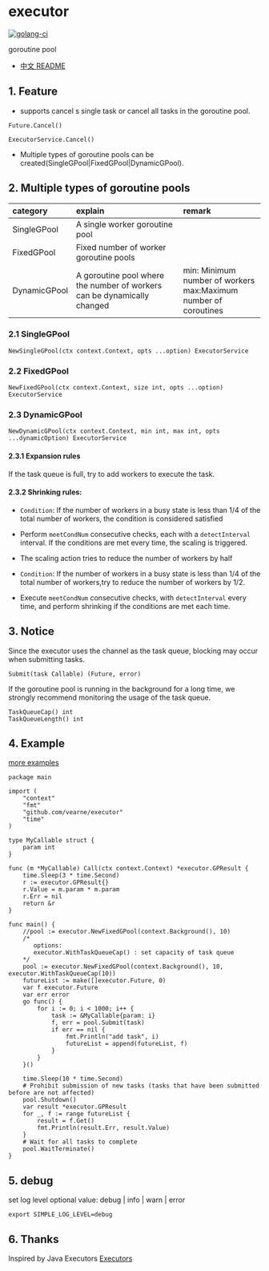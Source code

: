 # executor
[![golang-ci](https://github.com/vearne/executor/actions/workflows/golang-ci.yml/badge.svg)](https://github.com/vearne/executor/actions/workflows/golang-ci.yml)

goroutine pool

* [中文 README](https://github.com/vearne/executor/blob/master/README_zh.md)

## 1. Feature
* supports cancel s single task or cancel all tasks in the goroutine pool.
```
Future.Cancel()
```
```
ExecutorService.Cancel()
```
* Multiple types of goroutine pools can be created(SingleGPool|FixedGPool|DynamicGPool).

## 2. Multiple types of goroutine pools
|category| explain                                                                      | remark                                                           |
|:---|:------------------------------------------------------------------------|:-----------------------------------------------------------------|
|SingleGPool| A single worker goroutine pool                                          |                                                                  |
|FixedGPool| Fixed number of worker goroutine pools                                  |                                                                  |
|DynamicGPool| A goroutine pool where the number of workers can be dynamically changed | min: Minimum number of workers<br/> max:Maximum number of coroutines |

### 2.1 SingleGPool
```
NewSingleGPool(ctx context.Context, opts ...option) ExecutorService
```

### 2.2 FixedGPool
```
NewFixedGPool(ctx context.Context, size int, opts ...option) ExecutorService
```
### 2.3 DynamicGPool
```
NewDynamicGPool(ctx context.Context, min int, max int, opts ...dynamicOption) ExecutorService
```

#### 2.3.1 Expansion rules
If the task queue is full, try to add workers to execute the task.

#### 2.3.2 Shrinking rules:
* `Condition`: If the number of workers in a busy state is less than 1/4 of the total number of workers, the condition is considered satisfied
* Perform `meetCondNum` consecutive checks, each with a `detectInterval` interval. If the conditions are met every time, the scaling is triggered.
* The scaling action tries to reduce the number of workers by half

* `Condition`: If the number of workers in a busy state is less than 1/4 of the total number of workers,try to reduce the number of workers by 1/2.
* Execute `meetCondNum` consecutive checks, with `detectInterval` every time, and perform shrinking if the conditions are met each time.

## 3. Notice
Since the executor uses the channel as the task queue, blocking may occur when submitting tasks.
```
Submit(task Callable) (Future, error)
```
If the goroutine pool is running in the background for a long time, we strongly recommend monitoring the usage of the task queue.
```
TaskQueueCap() int
TaskQueueLength() int
```


## 4. Example
[more examples](https://github.com/vearne/executor/tree/main/example)

```
package main

import (
	"context"
	"fmt"
	"github.com/vearne/executor"
	"time"
)

type MyCallable struct {
	param int
}

func (m *MyCallable) Call(ctx context.Context) *executor.GPResult {
	time.Sleep(3 * time.Second)
	r := executor.GPResult{}
	r.Value = m.param * m.param
	r.Err = nil
	return &r
}

func main() {
	//pool := executor.NewFixedGPool(context.Background(), 10)
	/*
	   options:
	   executor.WithTaskQueueCap() : set capacity of task queue
	*/
	pool := executor.NewFixedGPool(context.Background(), 10, executor.WithTaskQueueCap(10))
	futureList := make([]executor.Future, 0)
	var f executor.Future
	var err error
	go func() {
		for i := 0; i < 1000; i++ {
			task := &MyCallable{param: i}
			f, err = pool.Submit(task)
			if err == nil {
				fmt.Println("add task", i)
				futureList = append(futureList, f)
			}
		}
	}()

	time.Sleep(10 * time.Second)
	# Prohibit submission of new tasks (tasks that have been submitted before are not affected)
	pool.Shutdown()
	var result *executor.GPResult
	for _, f := range futureList {
		result = f.Get()
		fmt.Println(result.Err, result.Value)
	}
	# Wait for all tasks to complete
	pool.WaitTerminate()
}
```

## 5. debug
set log level
optional value: debug | info | warn | error
```
export SIMPLE_LOG_LEVEL=debug
```

## 6. Thanks
Inspired by Java Executors
[Executors](https://docs.oracle.com/en/java/javase/11/docs/api/java.base/java/util/concurrent/Executors.html)